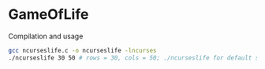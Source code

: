 # GameOfLife

Compilation and usage
```bash
gcc ncurseslife.c -o ncurseslife -lncurses
./ncurseslife 30 50 # rows = 30, cols = 50; ./ncurseslife for default settings
```